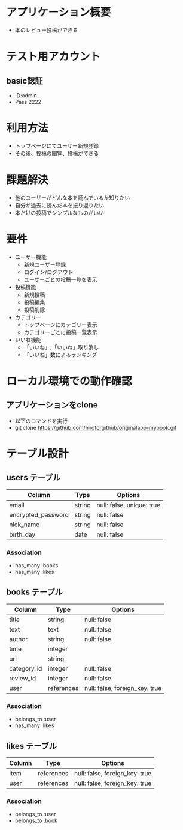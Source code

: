 

# アプリケーション概要  
 * 本のレビュー投稿ができる  
# テスト用アカウント  
## basic認証
* ID:admin
* Pass:2222  
# 利用方法
* トップページにてユーザー新規登録  
* その後、投稿の閲覧、投稿ができる  
# 課題解決 
* 他のユーザーがどんな本を読んでいるか知りたい
* 自分が過去に読んだ本を振り返りたい
* 本だけの投稿でシンプルなものがいい
# 要件 
* ユーザー機能
  * 新規ユーザー登録
  * ログイン/ログアウト
  * ユーザーごとの投稿一覧を表示
* 投稿機能
  * 新規投稿
  * 投稿編集
  * 投稿削除
* カテゴリー
  * トップページにカテゴリー表示
  * カテゴリーごとに投稿一覧表示
* いいね機能
  * 「いいね」,「いいね」取り消し
  * 「いいね」数によるランキング
# ローカル環境での動作確認
## アプリケーションをclone
* 以下のコマンドを実行
* git clone https://github.com/hiroforgithub/originalapp-mybook.git



# テーブル設計

## users テーブル

| Column             | Type   | Options                   |
|--------------------|--------|---------------------------|
| email              | string | null: false, unique: true |
| encrypted_password | string | null: false               |
| nick_name          | string | null: false               |
| birth_day          | date   | null: false               |

### Association

- has_many :books
- has_many :likes

## books テーブル

| Column           | Type       | Options     |
|------------------|------------|-------------|
| title            | string     | null: false |
| text             | text       | null: false |
| author           | string     | null: false |
| time             | integer    |             |
| url              | string     |             |
| category_id      | integer    | null: false |
| review_id        | integer    | null: false |
| user             | references | null: false, foreign_key: true |


### Association

- belongs_to :user
- has_many :likes

## likes テーブル

| Column  | Type       | Options                        |
|---------|------------|--------------------------------|
| item    | references | null: false, foreign_key: true |
| user    | references | null: false, foreign_key: true |


### Association
- belongs_to :user
- belongs_to :book

